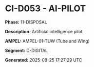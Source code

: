 # CI-D053 - AI-PILOT

**Phase:** 11-DISPOSAL

**Description:** Artificial intelligence pilot

**AMPEL:** AMPEL-01-TUW (Tube and Wing)

**Segment:** D-DIGITAL

**Generated:** 2025-08-25 17:27:29 UTC
